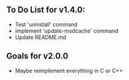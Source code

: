 ## To Do List for v1.4.0:
- Test 'uninstall' command
- Implement 'update-modcache' command
- Update README.md

## Goals for v2.0.0
- Maybe reimplement everything in C or C++
